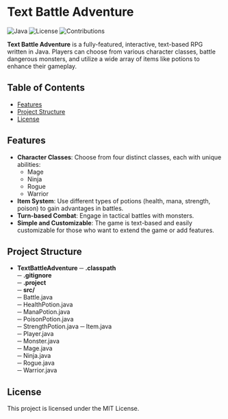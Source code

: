 # Text Battle Adventure

![Java](https://img.shields.io/badge/Java-11%2B-blue) 
![License](https://img.shields.io/badge/license-MIT-green)
![Contributions](https://img.shields.io/badge/contributions-welcome-brightgreen)

**Text Battle Adventure** is a fully-featured, interactive, text-based RPG written in Java. Players can choose from various character classes, battle dangerous monsters, and utilize a wide array of items like potions to enhance their gameplay.

## Table of Contents

- [Features](#features)
- [Project Structure](#project-structure)
- [License](#license)

## Features

- **Character Classes**: Choose from four distinct classes, each with unique abilities:
  - Mage
  - Ninja
  - Rogue
  - Warrior
- **Item System**: Use different types of potions (health, mana, strength, poison) to gain advantages in battles.
- **Turn-based Combat**: Engage in tactical battles with monsters.
- **Simple and Customizable**: The game is text-based and easily customizable for those who want to extend the game or add features.

## Project Structure

- **TextBattleAdventure**
  ─ **.classpath**             
  ─ **.gitignore**              
  ─ **.project**        
  ─ **src/**                
    ─ Battle.java         
    ─ HealthPotion.java   
    ─ ManaPotion.java     
    ─ PoisonPotion.java   
    ─ StrengthPotion.java 
    ─ Item.java          
    ─ Player.java         
    ─ Monster.java       
    ─ Mage.java           
    ─ Ninja.java          
    ─ Rogue.java          
    ─ Warrior.java       


## License

This project is licensed under the MIT License.



